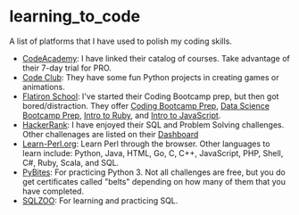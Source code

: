 # learning_to_code
A list of platforms that I have used to polish my coding skills. 

* [CodeAcademy](https://www.codecademy.com/catalog/subject/all): I have linked their catalog of courses. Take advantage of their 7-day trial for PRO.
* [Code Club](https://projects.raspberrypi.org/en/codeclub): They have some fun Python projects in creating games or animations. 
* [Flatiron School](https://learn.co/): I've started their Coding Bootcamp prep, but then got bored/distraction. They offer [Coding Bootcamp Prep](https://learn.co/courses/bootcamp-prep), [Data Science Bootcamp Prep](https://learn.co/courses/data-science-bootcamp-prep), [Intro to Ruby](https://learn.co/courses/introduction-to-ruby), and [Intro to JavaScript](https://learn.co/courses/introduction-to-javascript).
* [HackerRank](https://www.hackerrank.com/): I have enjoyed their SQL and Problem Solving challenges. Other challenages are listed on their [Dashboard](https://www.hackerrank.com/dashboard)
* [Learn-Perl.org](https://www.learn-perl.org/): Learn Perl through the browser. Other languages to learn include: Python, Java, HTML, Go, C, C++, JavaScript, PHP, Shell, C#, Ruby, Scala, and SQL.
* [PyBites](https://codechalleng.es): For practicing Python 3. Not all challenges are free, but you do get certificates called "belts" depending on how many of them that you have completed. 
* [SQLZOO](https://zh.sqlzoo.net/wiki/SELECT_basics): For learning and practicing SQL.
